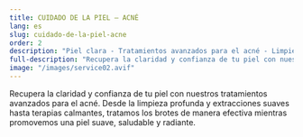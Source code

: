 ```yaml
---
title: CUIDADO DE LA PIEL — ACNÉ
lang: es
slug: cuidado-de-la-piel-acne
order: 2
description: "Piel clara - Tratamientos avanzados para el acné - Limpieza profunda, extracciones suaves y terapias calmantes."
full-description: "Recupera la claridad y confianza de tu piel con nuestros tratamientos avanzados para el acné. Desde la limpieza profunda y extracciones suaves hasta terapias calmantes, tratamos los brotes de manera efectiva mientras promovemos una piel suave, saludable y radiante."
image: "/images/service02.avif"
---
```

Recupera la claridad y confianza de tu piel con nuestros tratamientos avanzados para el acné. Desde la limpieza profunda y extracciones suaves hasta terapias calmantes, tratamos los brotes de manera efectiva mientras promovemos una piel suave, saludable y radiante.